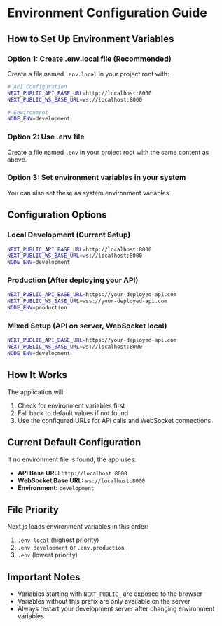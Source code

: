 # Environment Configuration Guide

## How to Set Up Environment Variables

### Option 1: Create .env.local file (Recommended)
Create a file named `.env.local` in your project root with:

```bash
# API Configuration
NEXT_PUBLIC_API_BASE_URL=http://localhost:8000
NEXT_PUBLIC_WS_BASE_URL=ws://localhost:8000

# Environment
NODE_ENV=development
```

### Option 2: Use .env file
Create a file named `.env` in your project root with the same content as above.

### Option 3: Set environment variables in your system
You can also set these as system environment variables.

## Configuration Options

### Local Development (Current Setup)
```bash
NEXT_PUBLIC_API_BASE_URL=http://localhost:8000
NEXT_PUBLIC_WS_BASE_URL=ws://localhost:8000
NODE_ENV=development
```

### Production (After deploying your API)
```bash
NEXT_PUBLIC_API_BASE_URL=https://your-deployed-api.com
NEXT_PUBLIC_WS_BASE_URL=wss://your-deployed-api.com
NODE_ENV=production
```

### Mixed Setup (API on server, WebSocket local)
```bash
NEXT_PUBLIC_API_BASE_URL=https://your-deployed-api.com
NEXT_PUBLIC_WS_BASE_URL=ws://localhost:8000
NODE_ENV=development
```

## How It Works

The application will:
1. Check for environment variables first
2. Fall back to default values if not found
3. Use the configured URLs for API calls and WebSocket connections

## Current Default Configuration

If no environment file is found, the app uses:
- **API Base URL:** `http://localhost:8000`
- **WebSocket Base URL:** `ws://localhost:8000`
- **Environment:** `development`

## File Priority

Next.js loads environment variables in this order:
1. `.env.local` (highest priority)
2. `.env.development` or `.env.production`
3. `.env` (lowest priority)

## Important Notes

- Variables starting with `NEXT_PUBLIC_` are exposed to the browser
- Variables without this prefix are only available on the server
- Always restart your development server after changing environment variables
